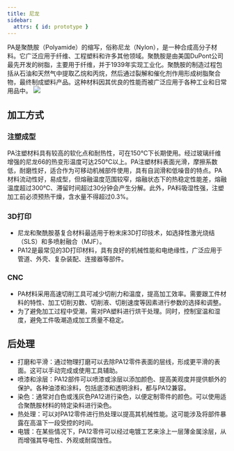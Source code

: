 ```yaml
---
title: 尼龙
sidebar:
  attrs: { id: prototype }
---
```


PA是聚酰胺（Polyamide）的缩写，俗称尼龙（Nylon），是一种合成高分子材料。‌它广泛应用于纤维、工程塑料和许多其他领域。聚酰胺是由美国DuPont公司最先开发的树脂，主要用于纤维，并于1939年实现工业化。聚酰胺的制造过程包括从石油和天然气中提取乙烷和丙烷，然后通过裂解和催化剂作用形成树脂聚合物，最终制成塑料产品。这种材料因其优良的性能而被广泛应用于各种工业和日常用品中。‌
![](https://nexmaker-profabx.oss-cn-hangzhou.aliyuncs.com/img-hwj/20241204095408059.png)
## 加工方式
### 注塑成型
‌PA注塑材料具有较高的软化点和耐热性，可在150℃下长期使用。经过玻璃纤维增强的尼龙66的热变形温度可达250℃以上‌。PA注塑材料表面光滑，摩擦系数低，耐磨性好，适合作为可移动机械部件使用，具有自润滑和低噪音的特点‌。PA材料流动性好，易成型，但熔融温度范围较窄，熔融状态下的热稳定性能差，熔融温度超过300℃、滞留时间超过30分钟会产生分解。此外，PA料吸湿性强，注塑加工前必须预热干燥，含水量不得超过0.3%‌。
### 3D打印
* 尼龙和聚酰胺基复合材料最适用于粉末床3D打印技术，如选择性激光烧结（SLS）和多喷射融合（MJF）。
* PA12是最常见的3D打印材料，具有良好的机械性能和电绝缘性，广泛应用于管道、外壳、复杂装配、连接器等部件。
### CNC
* PA材料采用高速切削工具可减少切削力和温度，提高加工效率。需要跟工件材料的特性、加工切削刃数、切削液、切削速度等因素进行参数的选择和调整。
* 为了避免加工过程中受潮，需对PA塑料进行烘干处理。同时，控制室温和湿度，避免工件吸潮造成加工质量不稳定。
## 后处理
* 打磨和平滑：通过物理打磨可以去除PA12零件表面的层线，形成更平滑的表面。这可以手动完成或使用工具辅助。
* 喷漆和涂层：PA12部件可以喷漆或涂层以添加颜色、提高美观度并提供额外的保护。各种油漆和涂料，包括底漆和透明涂料，都与PA12兼容。
* 染色：通常对白色或浅灰色PA12进行染色，以便定制零件的颜色。可以使用适合聚酰胺材料的特定染料进行染色。
* 热处理：可以对PA12零件进行热处理以提高其机械性能。这可能涉及将部件暴露在高温下一段受控的时间。
* 电镀：在某些情况下，PA12零件可以经过电镀工艺来涂上一层薄金属涂层，从而增强其导电性、外观或耐腐蚀性。

